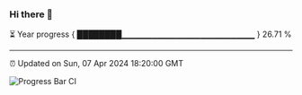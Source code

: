 ### Hi there 👋

⏳ Year progress { ████████▁▁▁▁▁▁▁▁▁▁▁▁▁▁▁▁▁▁▁▁▁▁ } 26.71 %

---

⏰ Updated on Sun, 07 Apr 2024 18:20:00 GMT

![Progress Bar CI](https://github.com/ZhaoGui/ZhaoGui/workflows/Progress%20Bar%20CI/badge.svg)
